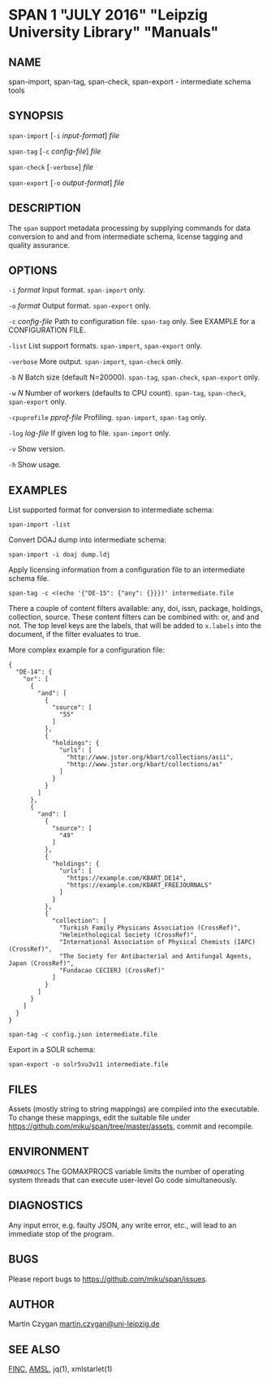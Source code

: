 SPAN 1 "JULY 2016" "Leipzig University Library" "Manuals"
=========================================================

NAME
----

span-import, span-tag, span-check, span-export - intermediate schema tools

SYNOPSIS
--------

`span-import` [`-i` *input-format*] *file*

`span-tag` [`-c` *config-file*] *file*

`span-check` [`-verbose`] *file*

`span-export` [`-o` *output-format*] *file*

DESCRIPTION
-----------

The `span` support metadata processing by supplying commands for data conversion
to and and from intermediate schema, license tagging and quality assurance.

OPTIONS
-------

`-i` *format*
  Input format. `span-import` only.

`-o` *format*
  Output format. `span-export` only.

`-c` *config-file*
  Path to configuration file. `span-tag` only. See EXAMPLE for a CONFIGURATION FILE.

`-list`
  List support formats. `span-import`, `span-export` only.

`-verbose`
  More output. `span-import`, `span-check` only.

`-b` *N*
  Batch size (default N=20000). `span-tag`, `span-check`, `span-export` only.

`-w` *N*
  Number of workers (defaults to CPU count). `span-tag`, `span-check`, `span-export` only.

`-cpuprofile` *pprof-file*
  Profiling. `span-import`, `span-tag` only.

`-log` *log-file*
  If given log to file. `span-import` only.

`-v`
  Show version.

`-h`
  Show usage.

EXAMPLES
--------

List supported format for conversion to intermediate schema:

  `span-import -list`

Convert DOAJ dump into intermediate schema:

  `span-import -i doaj dump.ldj`

Apply licensing information from a configuration file to an intermediate schema file.

  `span-tag -c <(echo '{"DE-15": {"any": {}}})' intermediate.file`

There a couple of content filters available: any, doi, issn, package, holdings,
collection, source. These content filters can be combined with: or, and and not.
The top level keys are the labels, that will be added to `x.labels` into the
document, if the filter evaluates to true.

More complex example for a configuration file:

    {
      "DE-14": {
        "or": [
          {
            "and": [
              {
                "source": [
                  "55"
                ]
              },
              {
                "holdings": {
                  "urls": [
                    "http://www.jstor.org/kbart/collections/asii",
                    "http://www.jstor.org/kbart/collections/as"
                  ]
                }
              }
            ]
          },
          {
            "and": [
              {
                "source": [
                  "49"
                ]
              },
              {
                "holdings": {
                  "urls": [
                    "https://example.com/KBART_DE14",
                    "https://example.com/KBART_FREEJOURNALS"
                  ]
                }
              },
              {
                "collection": [
                  "Turkish Family Physicans Association (CrossRef)",
                  "Helminthological Society (CrossRef)",
                  "International Association of Physical Chemists (IAPC) (CrossRef)",
                  "The Society for Antibacterial and Antifungal Agents, Japan (CrossRef)",
                  "Fundacao CECIERJ (CrossRef)"
                ]
              }
            ]
          }
        ]
      }
    }

  `span-tag -c config.json intermediate.file`

Export in a SOLR schema:

  `span-export -o solr5vu3v11 intermediate.file`

FILES
-----

Assets (mostly string to string mappings) are compiled into the executable. To
change these mappings, edit the suitable file under
https://github.com/miku/span/tree/master/assets, commit and recompile.

ENVIRONMENT
-----------

`GOMAXPROCS`
  The GOMAXPROCS variable limits the number of operating system threads that can
  execute user-level Go code simultaneously.

DIAGNOSTICS
-----------

Any input error, e.g. faulty JSON, any write error, etc., will lead to an
immediate stop of the program.

BUGS
----

Please report bugs to https://github.com/miku/span/issues.

AUTHOR
------

Martin Czygan <martin.czygan@uni-leipzig.de>

SEE ALSO
--------

[FINC](https://finc.info), [AMSL](http://amsl.technology/), jq(1), xmlstarlet(1)
